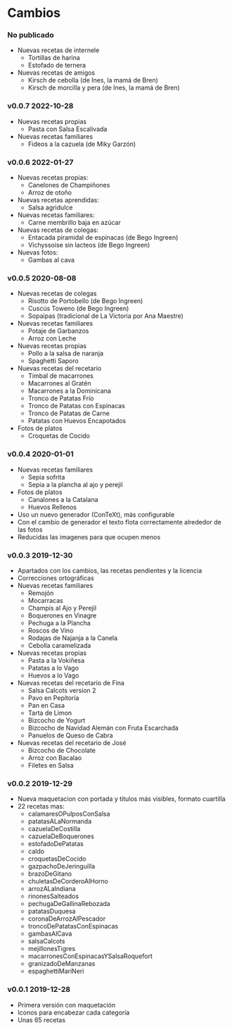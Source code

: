 # Cambios

### No publicado

- Nuevas recetas de internele
	- Tortillas de harina
	- Estofado de ternera
- Nuevas recetas de amigos
	- Kirsch de cebolla (de Ines, la mamá de Bren)
	- Kirsch de morcilla y pera (de Ines, la mamá de Bren)

### v0.0.7 2022-10-28

- Nuevas recetas propias
	- Pasta con Salsa Escalivada
- Nuevas recetas familiares
	- Fideos a la cazuela (de Miky Garzón)

### v0.0.6 2022-01-27

- Nuevas recetas propias:
	- Canelones de Champiñones
	- Arroz de otoño
- Nuevas recetas aprendidas:
	- Salsa agridulce
- Nuevas recetas familiares:
	- Carne membrillo baja en azúcar
- Nuevas recetas de colegas:
	- Entacada piramidal de espinacas (de Bego Ingreen)
	- Vichyssoise sin lacteos (de Bego Ingreen)
- Nuevas fotos:
	- Gambas al cava

### v0.0.5 2020-08-08

- Nuevas recetas de colegas
	- Risotto de Portobello (de Bego Ingreen)
	- Cuscús Toweno (de Bego Ingreen)
	- Sopaipas (tradicional de La Victoria por Ana Maestre)
- Nuevas recetas familiares
	- Potaje de Garbanzos
	- Arroz con Leche
- Nuevas recetas propias
	- Pollo a la salsa de naranja
	- Spaghetti Saporo
- Nuevas recetas del recetario
	- Timbal de macarrones
	- Macarrones al Gratén
	- Macarrones a la Dominicana
	- Tronco de Patatas Frío
	- Tronco de Patatas con Espinacas
	- Tronco de Patatas de Carne
	- Patatas con Huevos Encapotados
- Fotos de platos
	- Croquetas de Cocido

### v0.0.4 2020-01-01

- Nuevas recetas familiares
	- Sepia sofrita
	- Sepia a la plancha al ajo y perejil
- Fotos de platos
	- Canalones a la Catalana
	- Huevos Rellenos
- Uso un nuevo generador (ConTeXt), más configurable
- Con el cambio de generador el texto flota correctamente alrededor de las fotos
- Reducidas las imagenes para que ocupen menos

### v0.0.3 2019-12-30

- Apartados con los cambios, las recetas pendientes y la licencia
- Correcciones ortográficas
- Nuevas recetas familiares
	- Remojón
	- Mocarracas
	- Champis al Ajo y Perejil
	- Boquerones en Vinagre
	- Pechuga a la Plancha
	- Roscos de Vino
	- Rodajas de Najanja a la Canela
	- Cebolla caramelizada
- Nuevas recetas propias
	- Pasta a la Vokiñesa
	- Patatas a lo Vago
	- Huevos a lo Vago
- Nuevas recetas del recetario de Fina
	- Salsa Calcots version 2
	- Pavo en Pepitoria
	- Pan en Casa
	- Tarta de Limon
	- Bizcocho de Yogurt
	- Bizcocho de Navidad Alemán con Fruta Escarchada
	- Panuelos de Queso de Cabra
- Nuevas recetas del recetario de José
	- Bizcocho de Chocolate
	- Arroz con Bacalao
	- Filetes en Salsa

### v0.0.2 2019-12-29

- Nueva maquetacion con portada y titulos más visibles, formato cuartilla
- 22 recetas mas:
	- calamaresOPulposConSalsa
	- patatasALaNormanda
	- cazuelaDeCostilla
	- cazuelaDeBoquerones
	- estofadoDePatatas
	- caldo
	- croquetasDeCocido
	- gazpachoDeJeringuilla
	- brazoDeGitano
	- chuletasDeCorderoAlHorno
	- arrozALaIndiana
	- rinonesSalteados
	- pechugaDeGallinaRebozada
	- patatasDuquesa
	- coronaDeArrozAlPescador
	- troncoDePatatasConEspinacas
	- gambasAlCava
	- salsaCalcots
	- mejillonesTigres
	- macarronesConEspinacasYSalsaRoquefort
	- granizadoDeManzanas
	- espaghettiMariNeri

### v0.0.1 2019-12-28

- Primera versión con maquetación
- Iconos para encabezar cada categoría
- Unas 65 recetas



